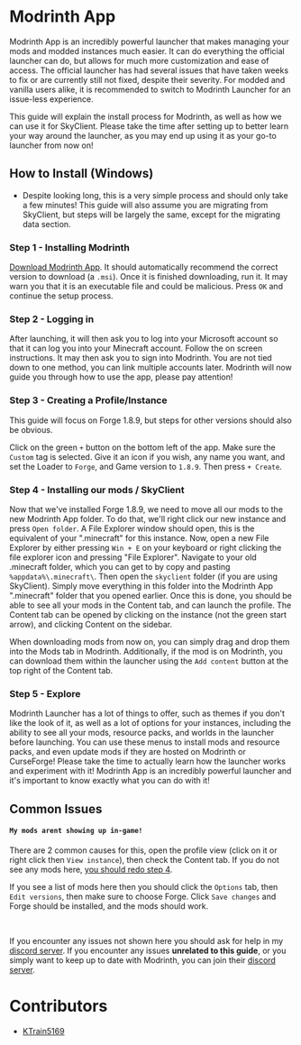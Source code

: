 # Modrinth App

Modrinth App is an incredibly powerful launcher that makes managing your mods and modded instances much easier. It can do everything the official launcher can do, but allows for much more customization and ease of access. The official launcher has had several issues that have taken weeks to fix or are currently still not fixed, despite their severity. For modded and vanilla users alike, it is recommended to switch to Modrinth Launcher for an issue-less experience.

This guide will explain the install process for Modrinth, as well as how we can use it for SkyClient. Please take the time after setting up to better learn your way around the launcher, as you may end up using it as your go-to launcher from now on!

## How to Install (Windows)

- Despite looking long, this is a very simple process and should only take a few minutes! This guide will also assume you are migrating from SkyClient, but steps will be largely the same, except for the migrating data section.

### Step 1 - Installing Modrinth

[Download Modrinth App](https://modrinth.com/app). It should automatically recommend the correct version to download (a `.msi`). Once it is finished downloading, run it. It may warn you that it is an executable file and could be malicious. Press `OK` and continue the setup process.

### Step 2 - Logging in

After launching, it will then ask you to log into your Microsoft account so that it can log you into your Minecraft account. Follow the on screen instructions. It may then ask you to sign into Modrinth. You are not tied down to one method, you can link multiple accounts later. Modrinth will now guide you through how to use the app, please pay attention!

### Step 3 - Creating a Profile/Instance

This guide will focus on Forge 1.8.9, but steps for other versions should also be obvious.

Click on the green `+` button on the bottom left of the app. Make sure the `Custom` tag is selected. Give it an icon if you wish, any name you want, and set the Loader to `Forge`, and Game version to `1.8.9`. Then press `+ Create`.

### Step 4 - Installing our mods / SkyClient

Now that we've installed Forge 1.8.9, we need to move all our mods to the new Modrinth App folder. To do that, we'll right click our new instance and press `Open folder`. A File Explorer window should open, this is the equivalent of your ".minecraft" for this instance. Now, open a new File Explorer by either pressing `Win + E` on your keyboard or right clicking the file explorer icon and pressing "File Explorer". Navigate to your old .minecraft folder, which you can get to by copy and pasting `%appdata%\.minecraft\`. Then open the `skyclient` folder (if you are using SkyClient). Simply move everything in this folder into the Modrinth App ".minecraft" folder that you opened earlier. Once this is done, you should be able to see all your mods in the Content tab, and can launch the profile. The Content tab can be opened by clicking on the instance (not the green start arrow), and clicking Content on the sidebar.

When downloading mods from now on, you can simply drag and drop them into the Mods tab in Modrinth. Additionally, if the mod is on Modrinth, you can download them within the launcher using the `Add content` button at the top right of the Content tab.

### Step 5 - Explore

Modrinth Launcher has a lot of things to offer, such as themes if you don't like the look of it, as well as a lot of options for your instances, including the ability to see all your mods, resource packs, and worlds in the launcher before launching. You can use these menus to install mods and resource packs, and even update mods if they are hosted on Modrinth or CurseForge! Please take the time to actually learn how the launcher works and experiment with it! Modrinth App is an incredibly powerful launcher and it's important to know exactly what you can do with it!

## Common Issues

#### `My mods arent showing up in-game!`

There are 2 common causes for this, open the profile view (click on it or right click then `View instance`), then check the Content tab. If you do not see any mods here, [you should redo step 4](#step-4-installing-our-mods-skyclient).

If you see a list of mods here then you should click the `Options` tab, then `Edit versions`, then make sure to choose Forge. Click `Save changes` and Forge should be installed, and the mods should work.

<br>

If you encounter any issues not shown here you should ask for help in my [discord server](https://discord.gg/rejfv9kFJj).
If you encounter any issues **unrelated to this guide**, or you simply want to keep up to date with Modrinth, you can join their [discord server](https://discord.gg/modrinth-734077874708938864).

# Contributors
* [KTrain5169](https://github.com/KTrain5169)
